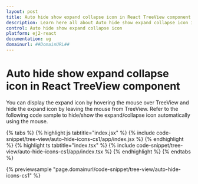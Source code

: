 ```yaml
---
layout: post
title: Auto hide show expand collapse icon in React TreeView component | Syncfusion
description: Learn here all about Auto hide show expand collapse icon in Syncfusion React TreeView component of Syncfusion Essential JS 2 and more.
control: Auto hide show expand collapse icon 
platform: ej2-react
documentation: ug
domainurl: ##DomainURL##
---
```


# Auto hide show expand collapse icon in React TreeView component

You can display the expand icon by hovering the mouse over TreeView and hide the expand icon by leaving the mouse from TreeView. Refer to the following code sample to hide/show the expand/collapse icon automatically using the mouse.

{% tabs %}
{% highlight js tabtitle="index.jsx" %}
{% include code-snippet/tree-view/auto-hide-icons-cs1/app/index.jsx %}
{% endhighlight %}
{% highlight ts tabtitle="index.tsx" %}
{% include code-snippet/tree-view/auto-hide-icons-cs1/app/index.tsx %}
{% endhighlight %}
{% endtabs %}

 {% previewsample "page.domainurl/code-snippet/tree-view/auto-hide-icons-cs1" %}